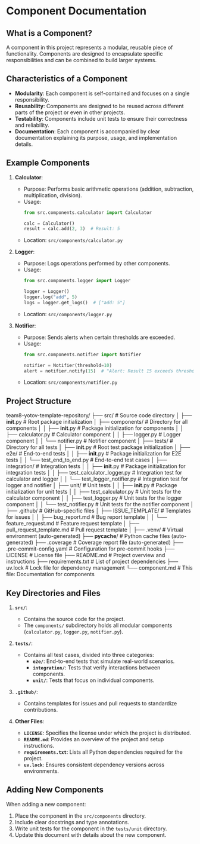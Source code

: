 # Component Documentation

## What is a Component?

A component in this project represents a modular, reusable piece of functionality. Components are designed to encapsulate specific responsibilities and can be combined to build larger systems.

## Characteristics of a Component

- **Modularity**: Each component is self-contained and focuses on a single responsibility.
- **Reusability**: Components are designed to be reused across different parts of the project or even in other projects.
- **Testability**: Components include unit tests to ensure their correctness and reliability.
- **Documentation**: Each component is accompanied by clear documentation explaining its purpose, usage, and implementation details.

## Example Components

1. **Calculator**:
   - Purpose: Performs basic arithmetic operations (addition, subtraction, multiplication, division).
   - Usage:
     ```python
     from src.components.calculator import Calculator

     calc = Calculator()
     result = calc.add(2, 3)  # Result: 5
     ```
   - Location: `src/components/calculator.py`

2. **Logger**:
   - Purpose: Logs operations performed by other components.
   - Usage:
     ```python
     from src.components.logger import Logger

     logger = Logger()
     logger.log("add", 5)
     logs = logger.get_logs()  # ["add: 5"]
     ```
   - Location: `src/components/logger.py`

3. **Notifier**:
   - Purpose: Sends alerts when certain thresholds are exceeded.
   - Usage:
     ```python
     from src.components.notifier import Notifier

     notifier = Notifier(threshold=10)
     alert = notifier.notify(15)  # "Alert: Result 15 exceeds threshold 10"
     ```
   - Location: `src/components/notifier.py`

## Project Structure

team8-yotov-template-repository/
├── src/                     # Source code directory
│   ├── __init__.py          # Root package initialization
│   ├── components/          # Directory for all components
│   │   ├── __init__.py      # Package initialization for components
│   │   ├── calculator.py    # Calculator component
│   │   ├── logger.py        # Logger component
│   │   └── notifier.py      # Notifier component
│
├── tests/                   # Directory for all tests
│   ├── __init__.py          # Root test package initialization
│   ├── e2e/                 # End-to-end tests
│   │   ├── __init__.py      # Package initialization for E2E tests
│   │   └── test_end_to_end.py  # End-to-end test cases
│   ├── integration/         # Integration tests
│   │   ├── __init__.py      # Package initialization for integration tests
│   │   ├── test_calculator_logger.py  # Integration test for calculator and logger
│   │   └── test_logger_notifier.py    # Integration test for logger and notifier
│   ├── unit/                # Unit tests
│   │   ├── __init__.py      # Package initialization for unit tests
│   │   ├── test_calculator.py  # Unit tests for the calculator component
│   │   ├── test_logger.py      # Unit tests for the logger component
│   │   └── test_notifier.py    # Unit tests for the notifier component
│
├── .github/                 # GitHub-specific files
│   ├── ISSUE_TEMPLATE/      # Templates for issues
│   │   ├── bug_report.md    # Bug report template
│   │   └── feature_request.md  # Feature request template
│   ├── pull_request_template.md  # Pull request template
│
├── .venv/                   # Virtual environment (auto-generated)
├── __pycache__/             # Python cache files (auto-generated)
├── .coverage                # Coverage report file (auto-generated)
├── .pre-commit-config.yaml  # Configuration for pre-commit hooks
├── LICENSE                  # License file
├── README.md                # Project overview and instructions
├── requirements.txt         # List of project dependencies
├── uv.lock                  # Lock file for dependency management
└── component.md             # This file: Documentation for components

## Key Directories and Files

1. **`src/`**:
   - Contains the source code for the project.
   - The `components/` subdirectory holds all modular components (`calculator.py`, `logger.py`, `notifier.py`).

2. **`tests/`**:
   - Contains all test cases, divided into three categories:
     - **`e2e/`**: End-to-end tests that simulate real-world scenarios.
     - **`integration/`**: Tests that verify interactions between components.
     - **`unit/`**: Tests that focus on individual components.

3. **`.github/`**:
   - Contains templates for issues and pull requests to standardize contributions.

4. **Other Files**:
   - **`LICENSE`**: Specifies the license under which the project is distributed.
   - **`README.md`**: Provides an overview of the project and setup instructions.
   - **`requirements.txt`**: Lists all Python dependencies required for the project.
   - **`uv.lock`**: Ensures consistent dependency versions across environments.

## Adding New Components

When adding a new component:
1. Place the component in the `src/components` directory.
2. Include clear docstrings and type annotations.
3. Write unit tests for the component in the `tests/unit` directory.
4. Update this document with details about the new component.
